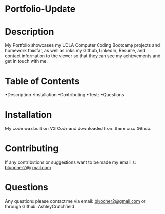 # Portfolio-Update
# Description
My Portfolio showcases my UCLA Computer Coding Bootcamp projects and homework thusfar, as well as links my Github, LinkedIn, Resume, and contact information to the viewer so that they can see my achievements and get in touch with me.
# Table of Contents
•Description •Installation •Contributing •Tests •Questions
# Installation
My code was built on VS Code and downloaded from there onto Github.
# Contributing
If any contributions or suggestions want to be made my email is: bluocher2@gmail.com
# Questions
Any questions please contact me via email: bluocher2@gmail.com or through Github: AshleyCrutchfield
